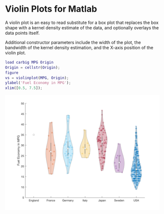 # Violin Plots for Matlab

A violin plot is an easy to read substitute for a box plot that
replaces the box shape with a kernel density estimate of the data, and
optionally overlays the data points itself.

Additional constructor parameters include the width of the plot, the
bandwidth of the kernel density estimation, and the X-axis position of
the violin plot.

```matlab
load carbig MPG Origin
Origin = cellstr(Origin);
figure
vs = violinplot(MPG, Origin);
ylabel('Fuel Economy in MPG');
xlim([0.5, 7.5]);
```

![example image](example.png)
